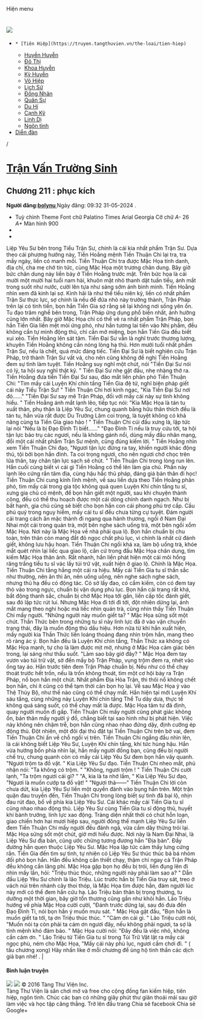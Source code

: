 Hiện menu
# [ ![](https://truyen.tangthuvien.vn/images/logo-web-gray.png) ](https://truyen.tangthuvien.vn "doc truyen")
  *     * [Tiên Hiệp](https://truyen.tangthuvien.vn/the-loai/tien-hiep)
    * [Huyền Huyễn](https://truyen.tangthuvien.vn/the-loai/huyen-huyen)
    * [Đô Thị](https://truyen.tangthuvien.vn/the-loai/do-thi)
    * [Khoa Huyễn](https://truyen.tangthuvien.vn/the-loai/khoa-huyen)
    * [Kỳ Huyễn](https://truyen.tangthuvien.vn/the-loai/ky-huyen)
    * [Võ Hiệp](https://truyen.tangthuvien.vn/the-loai/vo-hiep)
    * [Lịch Sử](https://truyen.tangthuvien.vn/the-loai/lich-su)
    * [Đồng Nhân](https://truyen.tangthuvien.vn/the-loai/dong-nhan)
    * [Quân Sự](https://truyen.tangthuvien.vn/the-loai/quan-su)
    * [Du Hí](https://truyen.tangthuvien.vn/the-loai/du-hi)
    * [Cạnh Kỹ](https://truyen.tangthuvien.vn/the-loai/canh-ky)
    * [Linh Dị](https://truyen.tangthuvien.vn/the-loai/linh-di)
    * [Ngôn tình](https://ngontinh.tangthuvien.vn/)
  * [Diễn đàn](http://tangthuvien.vn/forum)


/
# [Trận Vấn Trường Sinh](https://truyen.tangthuvien.vn/doc-truyen/tran-van-truong-sinh "Trận Vấn Trường Sinh")
## Chương 211 : phục kích
**Người đăng:[bolynu ](https://truyen.tangthuvien.vn/converter/bolynu)**
Ngày đăng: 09:32 31-05-2024
. 
  * Tuỳ chỉnh
Theme
Font chữ
Palatino Times Arial Georgia
Cỡ chữ
_A-_ 26 _A+_
Màn hình
900
  * [](https://truyen.tangthuvien.vn/doc-truyen/tran-van-truong-sinh/chuong-211#list-comment "Bình luận")
  * [](https://truyen.tangthuvien.vn/nap-xu "Nạp tiền")


Liệp Yêu Sư bên trong Tiểu Trận Sư, chính là cái kia nhất phẩm Trận Sư. Dựa theo cái phương hướng này, Tiền Hoằng mệnh Tiền Thuận Chi lại tra, tra mấy ngày, liền có manh mối. Tiền Thuận Chi tra được Mặc Họa tính danh, địa chỉ, cha mẹ chờ tin tức, cùng Mặc Họa một trương chân dung. Bây giờ bức chân dung này liền bày ở Tiền Hoằng trước mặt. Trên bức họa là cái mười một mười hai tuổi nam hài, khuôn mặt nhỏ thanh dật tuấn tiếu, ánh mắt trong suốt như nước, cười lên tựa như sáng sớm ánh bình minh. Tiền Hoằng nhìn xem đã kinh lại sợ. Kinh hãi là như thế tiểu niên kỷ, liền có nhất phẩm Trận Sư thực lực, sợ chính là nếu để đứa nhỏ này trưởng thành, Trận Pháp trên lại có tinh tiến, bọn hắn Tiền Gia sợ rằng sẽ lại không nơi sống yên ổn. Tu đạo trăm nghề bên trong, Trận Pháp ứng dụng phổ biến nhất, ảnh hưởng cũng lớn nhất. Bây giờ Mặc Họa chỉ có thể vẽ ra nhất phẩm Trận Pháp, bọn hắn Tiền Gia liền mệt mỏi ứng phó, như hắn tương lai tiến vào Nhị phẩm, đều không cần tự mình động thủ, chỉ cần mở miệng, bọn hắn Tiền Gia đều biết xui xẻo. Tiền Hoằng lên sát tâm. Tiền Đại Sư vẫn là nghĩ trước thương lượng, khuyên Tiền Hoằng không cần nóng lòng hạ thủ. Hơn mười tuổi nhất phẩm Trận Sư, nếu là chết, quá mức đáng tiếc. Tiền Đại Sư là biết nghiên cứu Trận Pháp, trở thành Trận Sư vất vả, cho nên cũng không đề nghị Tiền Hoằng đem sự tình làm tuyệt. Tiền Hoằng suy nghĩ một chút, nói "Tiền Đại Sư nói có lý, ta hội suy nghĩ thật kỹ. " Tiền Đại Sư nhẹ gật đầu, nhẹ nhàng thở ra. Tiền Hoằng đưa tiễn Tiền Đại Sư sau, đảo mắt liền phân phó Tiền Thuận Chi: "Tìm mấy cái Luyện Khí chín tầng Tiền Gia đệ tử, nghĩ biện pháp giết cái này Tiểu Trận Sư! " Tiền Thuận Chi hơi kinh ngạc, "Kia Tiền Đại Sư nơi đó......" "Tiền Đại Sư say mê Trận Pháp, đối với mấy cái này sự tình không hiểu. " Tiền Hoằng ánh mắt lạnh lẽo, tiếp tục nói: "Kia Mặc Họa là tán tu xuất thân, phụ thân là Liệp Yêu Sư, chung quanh bằng hữu thân thích đều là tán tu, hắn vừa rất được Du Trường Lâm coi trọng, là tuyệt không có khả năng cùng ta Tiền Gia giao hảo ! " Tiền Thuận Chi cúi đầu xưng là, lập tức lại nói "Nếu là bị Đạo Đình Ti biết......" "Đạo Đình Ti nếu là truy cứu tới, ta hội tận lực bảo trụ các ngươi, nếu là không gánh nổi, dùng mấy đầu nhân mạng, đổi một cái nhất phẩm Trận Sư mệnh, cũng đúng kiếm lời. " Tiền Hoằng nhìn xem Tiền Thuận Chi đạo, "Ngươi tận lực đừng ra tay, khiến người khác động thủ, tội bởi bọn hắn đỉnh. Ta coi trọng ngươi, cho nên ngươi chớ chọc trên lửa thân, tay chân tận lực sạch sẽ chút. " Tiền Thuận Chi trong lòng run lên. Hắn cuối cùng biết vì cái gì Tiền Hoằng có thể lên làm gia chủ. Phần này lạnh lẽo cứng rắn tâm địa, cùng hậu hắc thủ pháp, đáng giá bản thân đi học! Tiền Thuận Chi cung kính lĩnh mệnh, về sau liền dựa theo Tiền Hoằng phân phó, tìm mấy cái trong gia tộc không quá quen Luyện Khí chín tầng tu sĩ, xưng gia chủ có mệnh, để bọn hắn giết một người, sau khi chuyện thành công, đều có thể thu hoạch được một cái dòng chính danh ngạch. Như bị bất hạnh, gia chủ cũng sẽ biết cho bọn hắn con cái phong phú trợ cấp. Cầu phú quý trong nguy hiểm, mấy cái tu sĩ đều chưa từng cự tuyệt. Đám người cải trang cách ăn mặc thành đi ngang qua hành thương, ngồi ở Nam Đại Nhai một cái trong quán trà, một bên nghe sách uống trà, một bên ngồi xổm Mặc Họa. Nơi này là Mặc Họa về nhà phải qua lộ. Bọn hắn chuẩn bị chu toàn, trên thân còn mang đắt đỏ ngọc chất phù lục, vì chính là nhất cử đánh giết, không lưu hậu hoạn. Tiền Thuận Chi ngồi khá xa, làm bộ uống trà, khóe mắt quét nhìn lại liếc qua giao lộ, căn cứ trong đầu Mặc Họa chân dung, tìm kiếm Mặc Họa thân ảnh. Rất nhanh, hắn liền phát hiện một cái môi hồng răng trắng tiểu tu sĩ vác lấy túi trữ vật, xuất hiện ở giao lộ. Chính là Mặc Họa. Tiền Thuận Chi tằng hắng một cái ra hiệu. Mấy cái Tiền Gia tu sĩ thần sắc như thường, nên ăn thì ăn, nên uống uống, nên nghe sách nghe sách, nhưng thủ hạ đều có động tác. Có sờ lấy đao, có cầm kiếm, còn có đem tay thò vào trong ngực, chuẩn bị vận dụng phù lục. Bọn hắn cải trang rất khá, bất động thanh sắc, chuẩn bị chờ Mặc Họa tới gần, liền cấp tốc đánh giết, sau đó lập tức rút lui. Nhưng Mặc Họa đi tới đi tới, đột nhiên dừng lại, ánh mắt mang theo nghi hoặc mà liếc nhìn quán trà, cũng nhìn thấy Tiền Thuận Chi mấy người. "Những người này muốn giết ta? " Mặc Họa sửng sốt một chút. Thần Thức bên trong những tu sĩ này linh lực đã ở vào vận chuyển trạng thái, đây là muốn động thủ dấu hiệu. Hơn nữa từ khi hắn xuất hiện, mấy người kia Thần Thức liền loáng thoáng đang nhìn trộm hắn, mang theo rõ ràng ác ý. Bọn hắn đều là Luyện Khí chín tầng, Thần Thức xa không có Mặc Họa mạnh, tự cho là làm được mịt mờ, nhưng ở Mặc Họa cảm giác bên trong, lại sáng như thấu suốt. "Làm sao bây giờ đây? " Mặc Họa đem tay vươn vào túi trữ vật, sờ đến mấy bộ Trận Pháp, vụng trộm đem ra, nhét vào ống tay áo. Hắn trước tiên đem Trận Pháp chuẩn bị. Nếu như có thể chạy thoát trước hết trốn, nếu là trốn không thoát, tìm một cơ hội bày ra Trận Pháp, nổ bọn hắn một chút. Nhất phẩm Địa Hỏa Trận, thì thôi nổ không chết bọn hắn, chí ít cũng có thể tạm thời cản bọn họ lại. Về sau Mặc Họa ỷ vào Thệ Thủy Bộ, như thế nào cũng có thể chạy mất. Hắn hiện tại mới Luyện Khí sáu tầng, cùng những này Luyện Khí chín tầng Thể Tu dây dưa, thực tế không quá sáng suốt, có thể chạy mất là được. Mặc Họa tâm tư đã định, quay người muốn đi gấp. Tiền Thuận Chi mấy người cũng phát giác không ổn, bản thân mấy người ý đồ, chẳng biết tại sao hình như bị phát hiện. Việc này không nên chậm trễ, bọn hắn cũng nhao nhao đứng dậy, định cưỡng ép động thủ. Đột nhiên, một đôi đại thủ đặt tại Tiền Thuận Chi trên bờ vai, đem Tiền Thuận Chi ấn về chỗ ngồi vị trên. Tiền Thuận Chi ngẩng đầu nhìn lên, là cái không biết Liệp Yêu Sư, Luyện Khí chín tầng, khí tức hùng hậu. Hắn vừa hướng bốn phía nhìn lại, hắn mấy người đồng bạn, cũng đều bị người chế trụ, chung quanh còn có mấy cái Liệp Yêu Sư đem bọn hắn vây quanh. "Ngươi trộm ta đồ vật. " Kia Liệp Yêu Sư đạo. Tiền Thuận Chi nheo mắt, phủ nhận nói: "Ta không có trộm. " "Không, ngươi trộm ! " Tiền Thuận Chi cười lạnh, "Ta trộm ngươi cái gì? " "A, kia là ta nhớ lầm, " Kia Liệp Yêu Sư đạo, "Ngươi là muốn cướp ta đồ vật! " "Ngươi thả——" Tiền Thuận Chi lời còn chưa dứt, kia Liệp Yêu Sư liền một quyền đánh vào bụng hắn trên. Một trận quặn đau truyền đến, Tiền Thuận Chi trong lòng biết sự tình đã bại lộ, nhịn đau rút đao, bổ về phía kia Liệp Yêu Sư. Cái khác mấy cái Tiền Gia tu sĩ cũng nhao nhao động thủ. Liệp Yêu Sư cùng Tiền Gia tu sĩ động thủ, huyết khí bành trướng, linh lực xao động. Tràng diện nhất thời có chút hỗn loạn, giao chiến hơn hai mươi hiệp sau, người đông thế mạnh Liệp Yêu Sư liền đem Tiền Thuận Chi mấy người đều đánh ngã, vừa cầm dây thừng trói lại. Mặc Họa sửng sốt một chút, giờ mới hiểu được. Nơi này là Nam Đại Nhai, là Liệp Yêu Sư địa bàn, cũng ước chừng tương đương hắn "Địa bàn". Đầy đường hắn quen thuộc Liệp Yêu Sư. Mặc Họa lập tức cảm thấy lưng cứng rắn. Tiền Gia đến tìm sự tình, tự nhiên có Liệp Yêu Sư thúc thúc bá bá nhóm đối phó bọn hắn. Hắn đều không cần thiết chạy, thậm chí ngay cả Trận Pháp đều không cần lãng phí. Mặc Họa gặp bọn họ đều bị trói, liền đụng lên đi nhìn mấy lần, hỏi: "Triệu thúc thúc, những người này phải làm sao a? " Dẫn đầu Liệp Yêu Sư chính là lão Triệu. Lúc trước hắn bị Tiền Gia truy sát, treo ở vách núi trên nhánh cây thoi thóp, là Mặc Họa tìm được hắn, đám người lúc này mới có thể đem hắn cứu hạ. Lão Triệu bản thân bị trọng thương, tu dưỡng một thời gian, bây giờ tổn thương cũng gần như khỏi hẳn. Lão Triệu hướng về phía Mặc Họa cười cười, "Đánh trước dừng lại, sau đó đưa đến Đạo Đình Ti, nói bọn hắn ý muốn mưu sát. " Mặc Họa gật đầu, "Bọn hắn là muốn giết ta tới, tạ ơn Triệu thúc thúc. " "Cám ơn cái gì. " Lão Triệu cười nói, "Muốn nói tạ còn phải ta cám ơn ngươi đây, nếu không phải ngươi, ta sợ là tính mệnh khó đảm bảo. " Mặc Họa cười nói: "Đây đều là việc nhỏ, không cần cám ơn. " Lão Triệu từ Tiền Gia tu sĩ trong Túi Trữ Vật lật ra mấy cái ngọc phù, ném cho Mặc Họa, "Mấy cái này phù lục, ngươi cầm chơi đi. " ( tấu chương xong) 
Hãy nhấn like ở mỗi chương để ủng hộ tinh thần các dịch giả bạn nhé!
. 
|
#### Bình luận truyện
![](https://truyen.tangthuvien.vn/images/ajax-loader-tr.gif)
![](https://truyen.tangthuvien.vn/images/logo-web-gray.png)
© 2016 Tàng Thư Viện Inc.  
Tàng Thư Viện là sân chơi mở và free cho cộng đồng fan kiếm hiệp, tiên hiệp, ngôn tình. Chúc các bạn có những giây phút thư giãn thoải mái sau giờ làm việc và học tập căng thẳng. 
Trở lên đầu trang
Chia sẻ facebook
Chia sẻ Google+
